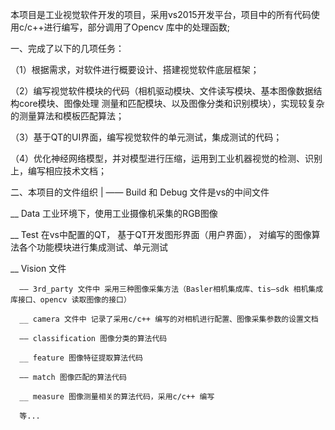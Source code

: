本项目是工业视觉软件开发的项目，采用vs2015开发平台，项目中的所有代码使用c/c++进行编写，部分调用了Opencv 库中的处理函数;

一、完成了以下的几项任务：

（1）根据需求，对软件进行概要设计、搭建视觉软件底层框架；

（2）编写视觉软件模块的代码（相机驱动模块、文件读写模块、基本图像数据结构core模块、图像处理 测量和匹配模块、以及图像分类和识别模块），实现较复杂的测量算法和模板匹配算法；

（3）基于QT的UI界面，编写视觉软件的单元测试，集成测试的代码；

（4）优化神经网络模型，并对模型进行压缩，运用到工业机器视觉的检测、识别上，编写相应技术文档；

二、本项目的文件组织
| —— Build 和 Debug 文件是vs的中间文件

  __ Data 工业环境下，使用工业摄像机采集的RGB图像
  
  __ Test 在vs中配置的QT， 基于QT开发图形界面（用户界面）， 对编写的图像算法各个功能模块进行集成测试、单元测试
  
  __ Vision 文件
  
      —— 3rd_party 文件中 采用三种图像采集方法（Basler相机集成库、tis—sdk 相机集成库接口、opencv 读取图像的接口）
      
      __ camera 文件中 记录了采用c/c++ 编写的对相机进行配置、图像采集参数的设置文档
      
      —— classification 图像分类的算法代码
      
      __ feature 图像特征提取算法代码
      
      —— match 图像匹配的算法代码
      
      __ measure 图像测量相关的算法代码，采用c/c++ 编写
      
      等...
